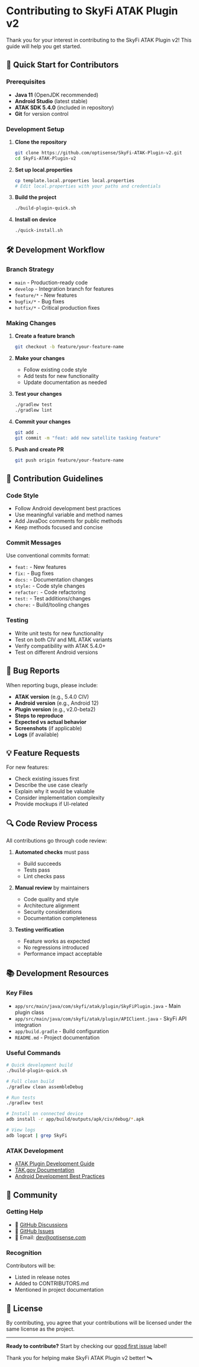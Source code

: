 # Contributing to SkyFi ATAK Plugin v2

Thank you for your interest in contributing to the SkyFi ATAK Plugin v2! This guide will help you get started.

## 🚀 Quick Start for Contributors

### Prerequisites
- **Java 11** (OpenJDK recommended)
- **Android Studio** (latest stable)
- **ATAK SDK 5.4.0** (included in repository)
- **Git** for version control

### Development Setup
1. **Clone the repository**
   ```bash
   git clone https://github.com/optisense/SkyFi-ATAK-Plugin-v2.git
   cd SkyFi-ATAK-Plugin-v2
   ```

2. **Set up local.properties**
   ```bash
   cp template.local.properties local.properties
   # Edit local.properties with your paths and credentials
   ```

3. **Build the project**
   ```bash
   ./build-plugin-quick.sh
   ```

4. **Install on device**
   ```bash
   ./quick-install.sh
   ```

## 🛠️ Development Workflow

### Branch Strategy
- `main` - Production-ready code
- `develop` - Integration branch for features
- `feature/*` - New features
- `bugfix/*` - Bug fixes
- `hotfix/*` - Critical production fixes

### Making Changes

1. **Create a feature branch**
   ```bash
   git checkout -b feature/your-feature-name
   ```

2. **Make your changes**
   - Follow existing code style
   - Add tests for new functionality
   - Update documentation as needed

3. **Test your changes**
   ```bash
   ./gradlew test
   ./gradlew lint
   ```

4. **Commit your changes**
   ```bash
   git add .
   git commit -m "feat: add new satellite tasking feature"
   ```

5. **Push and create PR**
   ```bash
   git push origin feature/your-feature-name
   ```

## 📝 Contribution Guidelines

### Code Style
- Follow Android development best practices
- Use meaningful variable and method names
- Add JavaDoc comments for public methods
- Keep methods focused and concise

### Commit Messages
Use conventional commits format:
- `feat:` - New features
- `fix:` - Bug fixes
- `docs:` - Documentation changes
- `style:` - Code style changes
- `refactor:` - Code refactoring
- `test:` - Test additions/changes
- `chore:` - Build/tooling changes

### Testing
- Write unit tests for new functionality
- Test on both CIV and MIL ATAK variants
- Verify compatibility with ATAK 5.4.0+
- Test on different Android versions

## 🐛 Bug Reports

When reporting bugs, please include:
- **ATAK version** (e.g., 5.4.0 CIV)
- **Android version** (e.g., Android 12)
- **Plugin version** (e.g., v2.0-beta2)
- **Steps to reproduce**
- **Expected vs actual behavior**
- **Screenshots** (if applicable)
- **Logs** (if available)

## 💡 Feature Requests

For new features:
- Check existing issues first
- Describe the use case clearly
- Explain why it would be valuable
- Consider implementation complexity
- Provide mockups if UI-related

## 🔍 Code Review Process

All contributions go through code review:

1. **Automated checks** must pass
   - Build succeeds
   - Tests pass
   - Lint checks pass

2. **Manual review** by maintainers
   - Code quality and style
   - Architecture alignment
   - Security considerations
   - Documentation completeness

3. **Testing verification**
   - Feature works as expected
   - No regressions introduced
   - Performance impact acceptable

## 📚 Development Resources

### Key Files
- `app/src/main/java/com/skyfi/atak/plugin/SkyFiPlugin.java` - Main plugin class
- `app/src/main/java/com/skyfi/atak/plugin/APIClient.java` - SkyFi API integration
- `app/build.gradle` - Build configuration
- `README.md` - Project documentation

### Useful Commands
```bash
# Quick development build
./build-plugin-quick.sh

# Full clean build
./gradlew clean assembleDebug

# Run tests
./gradlew test

# Install on connected device
adb install -r app/build/outputs/apk/civ/debug/*.apk

# View logs
adb logcat | grep SkyFi
```

### ATAK Development
- [ATAK Plugin Development Guide](ATAK_PLUGIN_DEVELOPMENT_GUIDE.md)
- [TAK.gov Documentation](https://tak.gov)
- [Android Development Best Practices](https://developer.android.com/guide)

## 🤝 Community

### Getting Help
- 💬 [GitHub Discussions](https://github.com/optisense/SkyFi-ATAK-Plugin-v2/discussions)
- 🐛 [GitHub Issues](https://github.com/optisense/SkyFi-ATAK-Plugin-v2/issues)
- 📧 Email: dev@optisense.com

### Recognition
Contributors will be:
- Listed in release notes
- Added to CONTRIBUTORS.md
- Mentioned in project documentation

## 📄 License

By contributing, you agree that your contributions will be licensed under the same license as the project.

---

**Ready to contribute?** Start by checking our [good first issue](https://github.com/optisense/SkyFi-ATAK-Plugin-v2/labels/good%20first%20issue) label!

Thank you for helping make SkyFi ATAK Plugin v2 better! 🛰️